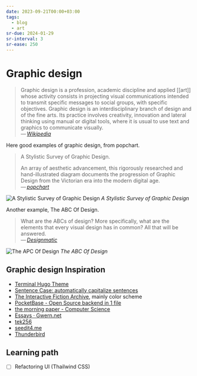 ```yaml
---
date: 2023-09-21T00:00+03:00
tags:
  - blog
  - art
sr-due: 2024-01-29
sr-interval: 3
sr-ease: 250
---
```


# Graphic design

> Graphic design is a profession, academic discipline and applied [[art]]
> whose activity consists in projecting visual communications intended to
> transmit specific messages to social groups, with specific objectives.
> Graphic design is an interdisciplinary branch of design and of the fine
> arts. Its practice involves creativity, innovation and lateral thinking using
> manual or digital tools, where it is usual to use text and graphics to
> communicate visually.\
> — <cite>[Wikipedia](https://en.wikipedia.org/wiki/Graphic_design)</cite>

Here good examples of graphic design, from popchart.

> A Stylistic Survey of Graphic Design.
>
> An array of aesthetic advancement, this rigorously researched and
> hand-illustrated diagram documents the progression of Graphic Design from the
> Victorian era into the modern digital age.\
> — <cite>[popchart](https://popchart.co/products/a-stylistic-survey-of-graphic-design)</cite>

![A Stylistic Survey of Graphic Design](img/A_Stylistic_Survey_of_Graphic_Design.webp)
_A Stylistic Survey of Graphic Design_


Another example, The ABC Of Design.

> What are the ABCs of design? More specifically, what are the elements that
> every visual design has in common? All that will be answered.\
> — <cite>[Designmatic](https://www.designmantic.com/blog/infographics/abc-of-design/)</cite>

![The APC Of Design](img/The_ABC_of_Design.png)
_The ABC Of Design_

## Graphic design Inspiration

- [Terminal Hugo Theme](https://panr.github.io/hugo-theme-terminal-demo/)
- [Sentence Case: automatically capitalize sentences](https://getreuer.info/posts/keyboards/sentence-case/#overview)
- [The Interactive Fiction Archive](https://ifarchive.org/), mainly color scheme
- [PocketBase - Open Source backend in 1 file](https://pocketbase.io/)
- [the morning paper - Computer Science](https://blog.acolyer.org/)
- [Essays · Gwern.net](https://gwern.net/)
- [tek256](https://tek256.com/faq/)
- [seedit4.me](https://seedit4.me/)
- [Thunderbird](https://www.thunderbird.net/en-US/thunderbird/115.0/holidayeoy/)

## Learning path

- [ ] Refactoring UI (Thailwind CSS)
